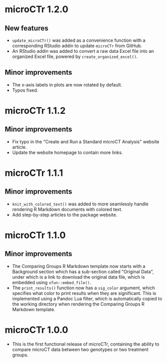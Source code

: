 # microCTr 1.2.0

## New features

- `update_microCTr()` was added as a convenience function with a corresponding
  RStudio addin to update `microCTr` from GitHub.
- An RStudio addin was added to convert a raw data Excel file into an organized
  Excel file, powered by `create_organized_excel()`.
  
## Minor improvements

- The x-axis labels in plots are now rotated by default.
- Typos fixed.

# microCTr 1.1.2

## Minor improvements

- Fix typo in the "Create and Run a Standard microCT Analysis" website article.
- Update the website homepage to contain more links.

# microCTr 1.1.1

## Minor improvements

- `knit_with_colored_text()` was added to more seamlessly handle rendering R
  Markdown documents with colored text.
- Add step-by-step articles to the package website.

# microCTr 1.1.0

## Minor improvements

- The Comparing Groups R Markdown template now starts with a Background section
  which has a sub-section called "Original Data", under which is a link to
  download the original data file, which is embedded using `xfun::embed_file()`.
- The `print_results()` function now has a `sig_color` argument, which specifies
  what color to print results when they are significant. This is implemented
  using a Pandoc Lua filter, which is automatically copied to the working
  directory when rendering the Comparing Groups R Markdown template.

# microCTr 1.0.0

- This is the first functional release of microCTr, containing the ability to
  compare microCT data between two genotypes or two treatment groups.
